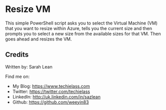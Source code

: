 # Resize VM

This simple PowerShell script asks you to select the Virtual Machine (VM) that you want to resize within Azure, tells you the current size and then prompts you to select a new size from the available sizes for that VM.  Then goes ahead and resizes the VM.

## Credits

Written by: Sarah Lean

Find me on:

* My Blog: <https://www.techielass.com>
* Twitter: <https://twitter.com/techielass>
* LinkedIn: <http://uk.linkedin.com/in/sazlean>
* Github: <https://github.com/weeyin83>